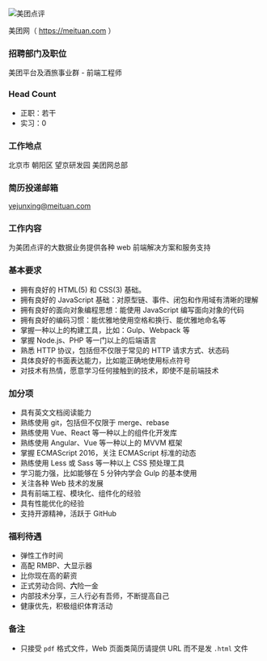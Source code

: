 ![美团点评](https://cloud.githubusercontent.com/assets/7105264/22767050/f9c0b4e2-eeb3-11e6-8b2c-185c4e1fc629.png)

美团网（ https://meituan.com ）

### 招聘部门及职位

美团平台及酒旅事业群 - 前端工程师

### Head Count

- 正职：若干
- 实习：0

### 工作地点

北京市 朝阳区 望京研发园 美团网总部

### 简历投递邮箱

yejunxing@meituan.com

### 工作内容
为美团点评的大数据业务提供各种 web 前端解决方案和服务支持

### 基本要求
- 拥有良好的 HTML(5) 和 CSS(3) 基础。
- 拥有良好的 JavaScript 基础：对原型链、事件、闭包和作用域有清晰的理解
- 拥有良好的面向对象编程思想：能使用 JavaScript 编写面向对象的代码
- 拥有良好的编码习惯：能优雅地使用空格和换行、能优雅地命名等
- 掌握一种以上的构建工具，比如：Gulp、Webpack 等
- 掌握 Node.js、PHP 等一门以上的后端语言
- 熟悉 HTTP 协议，包括但不仅限于常见的 HTTP 请求方式、状态码
- 具体良好的书面表达能力，比如能正确地使用标点符号
- 对技术有热情，愿意学习任何接触到的技术，即使不是前端技术

### 加分项
- 具有英文文档阅读能力
- 熟练使用 git，包括但不仅限于 merge、rebase
- 熟练使用 Vue、React 等一种以上的组件化开发库
- 熟练使用 Angular、Vue 等一种以上的 MVVM 框架
- 掌握 ECMAScript 2016，关注 ECMAScript 标准的动态
- 熟练使用 Less 或 Sass 等一种以上 CSS 预处理工具
- 学习能力强，比如能够在 5 分钟内学会 Gulp 的基本使用
- 关注各种 Web 技术的发展
- 具有前端工程、模块化、组件化的经验
- 具有性能优化的经验
- 支持开源精神，活跃于 GitHub

### 福利待遇
- 弹性工作时间
- 高配 RMBP、大显示器
- 比你现在高的薪资
- 正式劳动合同、**六**险一金
- 内部技术分享，三人行必有吾师，不断提高自己
- 健康优先，积极组织体育活动

### 备注

- 只接受 `pdf` 格式文件，Web 页面类简历请提供 URL 而不是发 `.html` 文件
